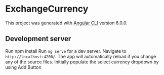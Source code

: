 # ExchangeCurrency

This project was generated with [Angular CLI](https://github.com/angular/angular-cli) version 6.0.0.

## Development server

Run npm install
Run `ng serve` for a dev server. Navigate to `http://localhost:4200/`. The app will automatically reload if you change any of the source files.
Initially populate the select currency dropdown by using Add Button
